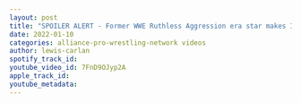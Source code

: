 ```yaml
---
layout: post
title: "SPOILER ALERT - Former WWE Ruthless Aggression era star makes Impact Wrestling debut at TV tapings."
date: 2022-01-10
categories: alliance-pro-wrestling-network videos
author: lewis-carlan
spotify_track_id: 
youtube_video_id: 7FnD9OJyp2A
apple_track_id: 
youtube_metadata: 
---
```

